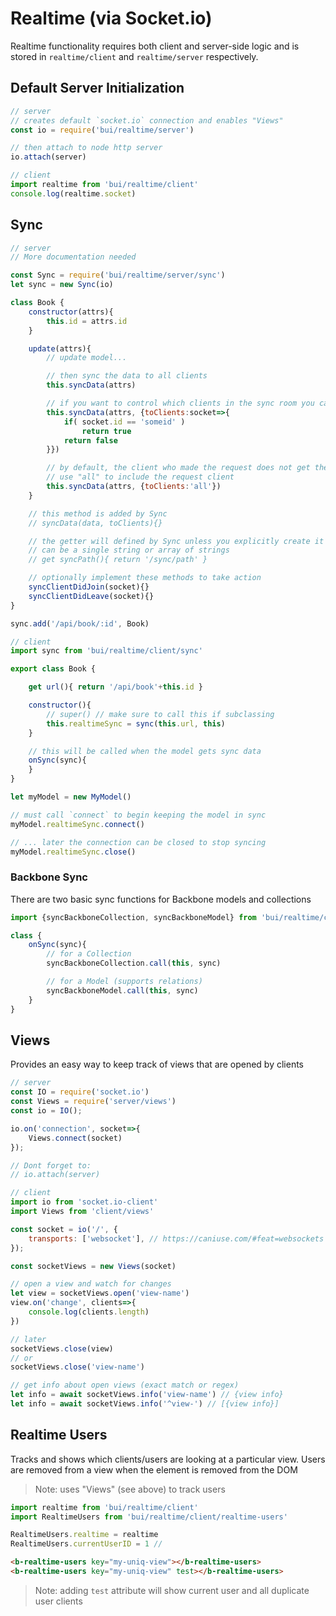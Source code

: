 Realtime (via Socket.io)
=========================

Realtime functionality requires both client and server-side logic and is stored in `realtime/client` and `realtime/server` respectively.

## Default Server Initialization

```js
// server
// creates default `socket.io` connection and enables "Views"
const io = require('bui/realtime/server')

// then attach to node http server
io.attach(server)
```

```js
// client
import realtime from 'bui/realtime/client'
console.log(realtime.socket)
```


## Sync

```js
// server
// More documentation needed

const Sync = require('bui/realtime/server/sync')
let sync = new Sync(io)

class Book {
    constructor(attrs){
        this.id = attrs.id
    }

    update(attrs){
        // update model...

        // then sync the data to all clients
        this.syncData(attrs)

        // if you want to control which clients in the sync room you can like this:
        this.syncData(attrs, {toClients:socket=>{
            if( socket.id == 'someid' )
                return true
            return false
        }})

        // by default, the client who made the request does not get the sync
        // use "all" to include the request client
        this.syncData(attrs, {toClients:'all'})
    }

    // this method is added by Sync
    // syncData(data, toClients){}

    // the getter will defined by Sync unless you explicitly create it
    // can be a single string or array of strings
    // get syncPath(){ return '/sync/path' }

    // optionally implement these methods to take action
    syncClientDidJoin(socket){}
    syncClientDidLeave(socket){}
}

sync.add('/api/book/:id', Book)
```

```js
// client
import sync from 'bui/realtime/client/sync'

export class Book {

    get url(){ return '/api/book'+this.id }

    constructor(){
        // super() // make sure to call this if subclassing
        this.realtimeSync = sync(this.url, this)
    }

    // this will be called when the model gets sync data
    onSync(sync){
    }
}

let myModel = new MyModel()

// must call `connect` to begin keeping the model in sync
myModel.realtimeSync.connect()

// ... later the connection can be closed to stop syncing
myModel.realtimeSync.close()
```

### Backbone Sync
There are two basic sync functions for Backbone models and collections
```js
import {syncBackboneCollection, syncBackboneModel} from 'bui/realtime/client/sync'

class {
    onSync(sync){
        // for a Collection
        syncBackboneCollection.call(this, sync)

        // for a Model (supports relations)
        syncBackboneModel.call(this, sync)
    }
}

```


## Views
Provides an easy way to keep track of views that are opened by clients

```js
// server
const IO = require('socket.io')
const Views = require('server/views')
const io = IO();

io.on('connection', socket=>{
    Views.connect(socket)
});

// Dont forget to:
// io.attach(server)
```

```js
// client
import io from 'socket.io-client'
import Views from 'client/views'

const socket = io('/', {
    transports: ['websocket'], // https://caniuse.com/#feat=websockets
});

const socketViews = new Views(socket)

// open a view and watch for changes
let view = socketViews.open('view-name')
view.on('change', clients=>{
    console.log(clients.length)
})

// later
socketViews.close(view)
// or
socketViews.close('view-name')

// get info about open views (exact match or regex)
let info = await socketViews.info('view-name') // {view info}
let info = await socketViews.info('^view-') // [{view info}]
```


## Realtime Users
Tracks and shows which clients/users are looking at a particular view. Users are removed from a view when the element is removed from the DOM

> Note: uses "Views" (see above) to track users

```js
import realtime from 'bui/realtime/client'
import RealtimeUsers from 'bui/realtime/client/realtime-users'

RealtimeUsers.realtime = realtime
RealtimeUsers.currentUserID = 1 // 
```

```html
<b-realtime-users key="my-uniq-view"></b-realtime-users>
<b-realtime-users key="my-uniq-view" test></b-realtime-users>
```

> Note: adding `test` attribute will show current user and all duplicate user clients